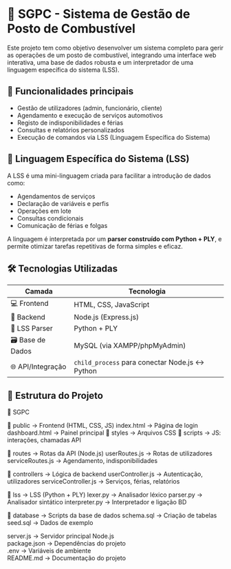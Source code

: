 # 🚀 SGPC - Sistema de Gestão de Posto de Combustível

Este projeto tem como objetivo desenvolver um sistema completo para gerir as operações de um posto de combustível, integrando uma interface web interativa, uma base de dados robusta e um interpretador de uma linguagem específica do sistema (LSS).

## 📌 Funcionalidades principais

- Gestão de utilizadores (admin, funcionário, cliente)
- Agendamento e execução de serviços automotivos
- Registo de indisponibilidades e férias
- Consultas e relatórios personalizados
- Execução de comandos via LSS (Linguagem Específica do Sistema)

## 🧠 Linguagem Específica do Sistema (LSS)

A LSS é uma mini-linguagem criada para facilitar a introdução de dados como:
- Agendamentos de serviços
- Declaração de variáveis e perfis
- Operações em lote
- Consultas condicionais
- Comunicação de férias e folgas

A linguagem é interpretada por um **parser construído com Python + PLY**, e permite otimizar tarefas repetitivas de forma simples e eficaz.

## 🛠️ Tecnologias Utilizadas

| Camada           | Tecnologia                     |
|------------------|---------------------------------|
| 💻 Frontend       | HTML, CSS, JavaScript          |
| 🔧 Backend        | Node.js (Express.js)           |
| 🐍 LSS Parser     | Python + PLY                   |
| 🗃️ Base de Dados  | MySQL (via XAMPP/phpMyAdmin)  |
| 🌐 API/Integração | `child_process` para conectar Node.js ↔ Python |

## 📂 Estrutura do Projeto

📁 SGPC

📂 public              → Frontend (HTML, CSS, JS)
    index.html        → Página de login
    dashboard.html    → Painel principal
    📂 styles          → Arquivos CSS
    📂 scripts         → JS: interações, chamadas API

📂 routes              → Rotas da API (Node.js)
    userRoutes.js     → Rotas de utilizadores
    serviceRoutes.js  → Agendamento, indisponibilidades

📂 controllers         → Lógica de backend
    userController.js → Autenticação, utilizadores
    serviceController.js → Serviços, férias, relatórios

📂 lss                 → LSS (Python + PLY)
    lexer.py          → Analisador léxico
    parser.py         → Analisador sintático
    interpreter.py    → Interpretador e ligação BD

📂 database            → Scripts da base de dados
    schema.sql        → Criação de tabelas
    seed.sql          → Dados de exemplo

server.js             → Servidor principal Node.js  
package.json          → Dependências do projeto  
.env                  → Variáveis de ambiente  
README.md             → Documentação do projeto
